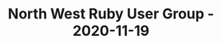 ---
layout: post
title: North West Ruby User Group - 2020-11-19
datetime: '2020-11-19 18:30:00 +0000'
name: North West Ruby User Group
external_url: https://www.meetup.com/North-West-Ruby-User-Group/events/jdlpqqybcpbzb/
online_event: true
year_month: 2020-11
---